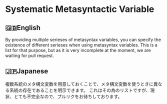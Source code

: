 # Systematic Metasyntactic Variable

## 🇬🇧English

By providing multiple serieses of metasyntax variables, you can specify the existence of different serieses when using metasyntax variables.
This is a list for that purpose, but as it is very incomplete at the moment, we are waiting for pull request.

## 🇯🇵Japanese

複数系統のメタ構文変数を用意しておくことで、メタ構文変数を使うときに異なる系統の存在であることを明示できます。
これはその為のリストですが、現状、とても不完全なので、プルリクをお待ちしております。
